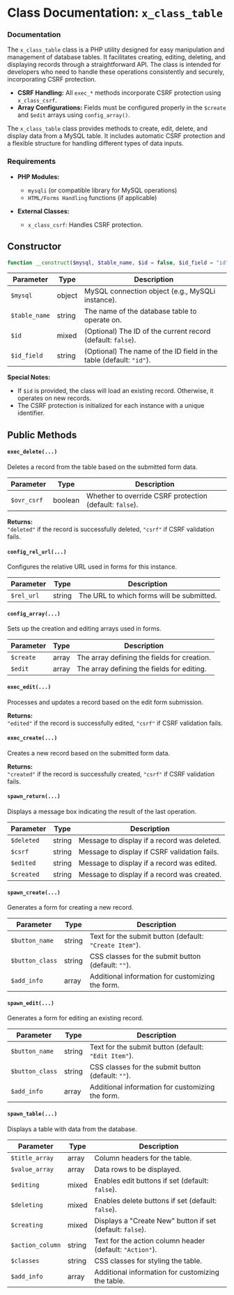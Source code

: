 # Class Documentation: `x_class_table` 

### Documentation
The `x_class_table` class is a PHP utility designed for easy manipulation and management of database tables. It facilitates creating, editing, deleting, and displaying records through a straightforward API. The class is intended for developers who need to handle these operations consistently and securely, incorporating CSRF protection.

- **CSRF Handling:** All `exec_*` methods incorporate CSRF protection using `x_class_csrf`.  
- **Array Configurations:** Fields must be configured properly in the `$create` and `$edit` arrays using `config_array()`.  


The `x_class_table` class provides methods to create, edit, delete, and display data from a MySQL table. It includes automatic CSRF protection and a flexible structure for handling different types of data inputs.

### Requirements
- **PHP Modules:**
  - `mysqli` (or compatible library for MySQL operations)
  - `HTML/Forms Handling` functions (if applicable)

- **External Classes:**
  - `x_class_csrf`: Handles CSRF protection.

## Constructor

```php
function __construct($mysql, $table_name, $id = false, $id_field = "id")
```

| Parameter  | Type   | Description                                               |
|------------|--------|-----------------------------------------------------------|
| `$mysql`   | object | MySQL connection object (e.g., MySQLi instance).          |
| `$table_name` | string | The name of the database table to operate on.             |
| `$id`      | mixed  | (Optional) The ID of the current record (default: `false`).|
| `$id_field`| string | (Optional) The name of the ID field in the table (default: `"id"`). |

**Special Notes:**
- If `$id` is provided, the class will load an existing record. Otherwise, it operates on new records.
- The CSRF protection is initialized for each instance with a unique identifier.

## Public Methods

#### `exec_delete(...)`

Deletes a record from the table based on the submitted form data.

| Parameter     | Type    | Description                                      |
|---------------|---------|--------------------------------------------------|
| `$ovr_csrf`   | boolean | Whether to override CSRF protection (default: `false`). |

**Returns:**  
`"deleted"` if the record is successfully deleted, `"csrf"` if CSRF validation fails.


#### `config_rel_url(...)`

Configures the relative URL used in forms for this instance.

| Parameter  | Type   | Description                                   |
|------------|--------|-----------------------------------------------|
| `$rel_url` | string | The URL to which forms will be submitted.     |


#### `config_array(...)`

Sets up the creation and editing arrays used in forms.

| Parameter  | Type    | Description                                           |
|------------|---------|-------------------------------------------------------|
| `$create`  | array   | The array defining the fields for creation.           |
| `$edit`    | array   | The array defining the fields for editing.            |


#### `exec_edit(...)`

Processes and updates a record based on the edit form submission.

**Returns:**  
`"edited"` if the record is successfully edited, `"csrf"` if CSRF validation fails.


#### `exec_create(...)`

Creates a new record based on the submitted form data.

**Returns:**  
`"created"` if the record is successfully created, `"csrf"` if CSRF validation fails.


#### `spawn_return(...)`

Displays a message box indicating the result of the last operation.

| Parameter  | Type   | Description                                    |
|------------|--------|------------------------------------------------|
| `$deleted` | string | Message to display if a record was deleted.    |
| `$csrf`    | string | Message to display if CSRF validation fails.   |
| `$edited`  | string | Message to display if a record was edited.     |
| `$created` | string | Message to display if a record was created.    |

#### `spawn_create(...)`

Generates a form for creating a new record.

| Parameter      | Type    | Description                                          |
|----------------|---------|------------------------------------------------------|
| `$button_name` | string  | Text for the submit button (default: `"Create Item"`). |
| `$button_class`| string  | CSS classes for the submit button (default: `""`).   |
| `$add_info`    | array   | Additional information for customizing the form.     |


#### `spawn_edit(...)`

Generates a form for editing an existing record.

| Parameter      | Type    | Description                                          |
|----------------|---------|------------------------------------------------------|
| `$button_name` | string  | Text for the submit button (default: `"Edit Item"`). |
| `$button_class`| string  | CSS classes for the submit button (default: `""`).   |
| `$add_info`    | array   | Additional information for customizing the form.     |


#### `spawn_table(...)`

Displays a table with data from the database.

| Parameter      | Type    | Description                                                |
|----------------|---------|------------------------------------------------------------|
| `$title_array` | array   | Column headers for the table.                              |
| `$value_array` | array   | Data rows to be displayed.                                 |
| `$editing`     | mixed   | Enables edit buttons if set (default: `false`).            |
| `$deleting`    | mixed   | Enables delete buttons if set (default: `false`).          |
| `$creating`    | mixed   | Displays a "Create New" button if set (default: `false`).  |
| `$action_column` | string | Text for the action column header (default: `"Action"`).   |
| `$classes`     | string  | CSS classes for styling the table.                         |
| `$add_info`    | array   | Additional information for customizing the table.          |
